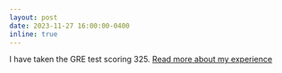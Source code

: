 ```yaml
---
layout: post
date: 2023-11-27 16:00:00-0400
inline: true
---
```


I have taken the GRE test scoring 325. [Read more about my experience](https://pouyaka.github.io/blog/2023/GRE-experience)